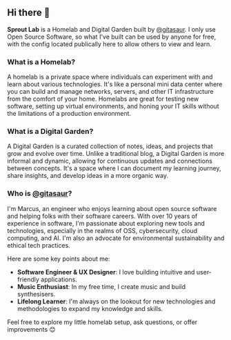 ## Hi there 👋

**Sprout Lab** is a Homelab and Digital Garden built by [@gitasaur](https://github.com/gitasaur). I only use Open Source Software, so what I've built can be used by anyone for free, with the config located publically here to allow others to view and learn.

### What is a Homelab?

A homelab is a private space where individuals can experiment with and learn about various technologies. It's like a personal mini data center where you can build and manage networks, servers, and other IT infrastructure from the comfort of your home. Homelabs are great for testing new software, setting up virtual environments, and honing your IT skills without the limitations of a production environment.

### What is a Digital Garden?

A Digital Garden is a curated collection of notes, ideas, and projects that grow and evolve over time. Unlike a traditional blog, a Digital Garden is more informal and dynamic, allowing for continuous updates and connections between concepts. It's a space where I can document my learning journey, share insights, and develop ideas in a more organic way.

### Who is [@gitasaur](https://github.com/gitasaur)?

I'm Marcus, an engineer who enjoys learning about open source software and helping folks with their software careers. With over 10 years of experience in software, I'm passionate about exploring new tools and technologies, especially in the realms of OSS, cybersecurity, cloud computing, and AI. I'm also an advocate for environmental sustainability and ethical tech practices.

Here are some key points about me:
- **Software Engineer & UX Designer**: I love building intuitive and user-friendly applications.
- **Music Enthusiast**: In my free time, I create music and build synthesisers.
- **Lifelong Learner**: I'm always on the lookout for new technologies and methodologies to expand my knowledge and skills.

Feel free to explore my little homelab setup, ask questions, or offer improvements 😊